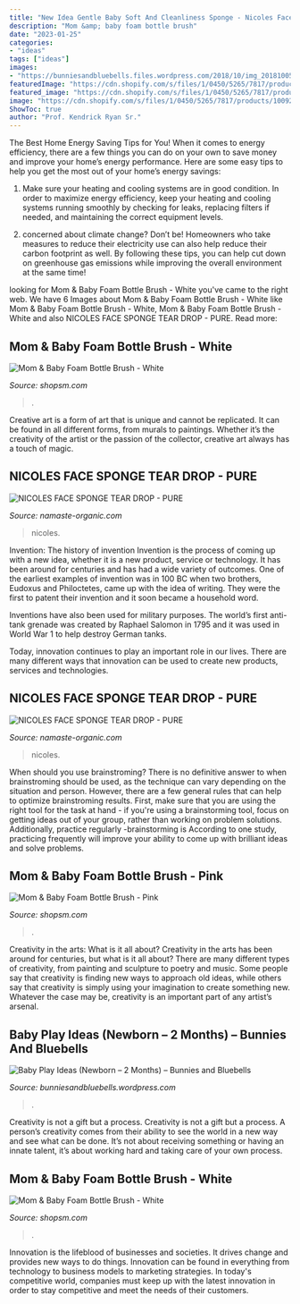 ```yaml
---
title: "New Idea Gentle Baby Soft And Cleanliness Sponge - Nicoles Face Sponge Tear Drop"
description: "Mom &amp; baby foam bottle brush"
date: "2023-01-25"
categories:
- "ideas"
tags: ["ideas"]
images:
- "https://bunniesandbluebells.files.wordpress.com/2018/10/img_20181005_134401.jpg?w=768"
featuredImage: "https://cdn.shopify.com/s/files/1/0450/5265/7817/products/10092862_1_F3F3F3BG_800x.jpg?v=1661075792"
featured_image: "https://cdn.shopify.com/s/files/1/0450/5265/7817/products/10092862_1_F3F3F3BGcopy3_800x.jpg?v=1661075792"
image: "https://cdn.shopify.com/s/files/1/0450/5265/7817/products/10092862_1_F3F3F3BG_800x.jpg?v=1661075792"
ShowToc: true
author: "Prof. Kendrick Ryan Sr."
---
```



The Best Home Energy Saving Tips for You!
When it comes to energy efficiency, there are a few things you can do on your own to save money and improve your home’s energy performance. Here are some easy tips to help you get the most out of your home’s energy savings:
1. Make sure your heating and cooling systems are in good condition. In order to maximize energy efficiency, keep your heating and cooling systems running smoothly by checking for leaks, replacing filters if needed, and maintaining the correct equipment levels.

2. concerned about climate change? Don’t be! Homeowners who take measures to reduce their electricity use can also help reduce their carbon footprint as well. By following these tips, you can help cut down on greenhouse gas emissions while improving the overall environment at the same time!

	

		
looking for Mom &amp; Baby Foam Bottle Brush - White you've came to the right web. We have 6 Images about Mom &amp; Baby Foam Bottle Brush - White like Mom &amp; Baby Foam Bottle Brush - White, Mom &amp; Baby Foam Bottle Brush - White and also NICOLES FACE SPONGE TEAR DROP - PURE. Read more:
		
    
## Mom &amp; Baby Foam Bottle Brush - White

<img loading=lazy src="https://cdn.shopify.com/s/files/1/0450/5265/7817/products/10092862_1_F3F3F3BG_800x.jpg?v=1661075792" onerror="this.onerror=null;this.src='https://tse4.mm.bing.net/th?id=OIP.0yzfqHyMwPOprcybVnEVMQHaHa&amp;pid=15.1';" alt="Mom &amp; Baby Foam Bottle Brush - White">

_Source: shopsm.com_

>. 

	

Creative art is a form of art that is unique and cannot be replicated. It can be found in all different forms, from murals to paintings. Whether it’s the creativity of the artist or the passion of the collector, creative art always has a touch of magic.

    
## NICOLES FACE SPONGE TEAR DROP - PURE

<img loading=lazy src="https://sirclocdn.com/namaste-organic/products/_170208232407_2_full.jpg" onerror="this.onerror=null;this.src='https://tse3.mm.bing.net/th?id=OIP.6BYUnWBojHJSGod8yEyAgQHaJQ&amp;pid=15.1';" alt="NICOLES FACE SPONGE TEAR DROP - PURE">

_Source: namaste-organic.com_

>nicoles. 

	

Invention: The history of invention
Invention is the process of coming up with a new idea, whether it is a new product, service or technology. It has been around for centuries and has had a wide variety of outcomes. 
One of the earliest examples of invention was in 100 BC when two brothers, Eudoxus and Philoctetes, came up with the idea of writing. They were the first to patent their invention and it soon became a household word. 

Inventions have also been used for military purposes. The world’s first anti-tank grenade was created by Raphael Salomon in 1795 and it was used in World War 1 to help destroy German tanks. 

Today, innovation continues to play an important role in our lives. There are many different ways that innovation can be used to create new products, services and technologies.

    
## NICOLES FACE SPONGE TEAR DROP - PURE

<img loading=lazy src="https://sirclocdn.com/namaste-organic/products/_170208232407_2_zoom.jpg" onerror="this.onerror=null;this.src='https://tse1.mm.bing.net/th?id=OIP.xWcVQAdPP5YQ0wLCHTJkCgHaJQ&amp;pid=15.1';" alt="NICOLES FACE SPONGE TEAR DROP - PURE">

_Source: namaste-organic.com_

>nicoles. 

	

When should you use brainstroming?
There is no definitive answer to when brainstroming should be used, as the technique can vary depending on the situation and person. However, there are a few general rules that can help to optimize brainstroming results. First, make sure that you are using the right tool for the task at hand - if you're using a brainstorming tool, focus on getting ideas out of your group, rather than working on problem solutions. Additionally, practice regularly -brainstorming is According to one study, practicing frequently will improve your ability to come up with brilliant ideas and solve problems.

    
## Mom &amp; Baby Foam Bottle Brush - Pink

<img loading=lazy src="https://cdn.shopify.com/s/files/1/0450/5265/7817/products/10092864_2_F3F3F3BG_800x.jpg?v=1661075922" onerror="this.onerror=null;this.src='https://tse1.mm.bing.net/th?id=OIP.WT2hMgpBKNX1Rm91k1J7NQHaHa&amp;pid=15.1';" alt="Mom &amp; Baby Foam Bottle Brush - Pink">

_Source: shopsm.com_

>. 

	

Creativity in the arts: What is it all about?
Creativity in the arts has been around for centuries, but what is it all about? There are many different types of creativity, from painting and sculpture to poetry and music. Some people say that creativity is finding new ways to approach old ideas, while others say that creativity is simply using your imagination to create something new. Whatever the case may be, creativity is an important part of any artist’s arsenal.

    
## Baby Play Ideas (Newborn – 2 Months) – Bunnies And Bluebells

<img loading=lazy src="https://bunniesandbluebells.files.wordpress.com/2018/10/img_20181005_134401.jpg?w=768" onerror="this.onerror=null;this.src='https://tse4.mm.bing.net/th?id=OIP.nAUv8d6YQ1ztTW2IDc9GXgHaFj&amp;pid=15.1';" alt="Baby Play Ideas (Newborn – 2 Months) – Bunnies and Bluebells">

_Source: bunniesandbluebells.wordpress.com_

>. 

	

Creativity is not a gift but a process.
Creativity is not a gift but a process. A person’s creativity comes from their ability to see the world in a new way and see what can be done. It’s not about receiving something or having an innate talent, it’s about working hard and taking care of your own process.

    
## Mom &amp; Baby Foam Bottle Brush - White

<img loading=lazy src="https://cdn.shopify.com/s/files/1/0450/5265/7817/products/10092862_1_F3F3F3BGcopy3_800x.jpg?v=1661075792" onerror="this.onerror=null;this.src='https://tse2.mm.bing.net/th?id=OIP.gTytz_24j6JsfvaddzY32QHaHa&amp;pid=15.1';" alt="Mom &amp; Baby Foam Bottle Brush - White">

_Source: shopsm.com_

>. 

	

Innovation is the lifeblood of businesses and societies. It drives change and provides new ways to do things. Innovation can be found in everything from technology to business models to marketing strategies. In today's competitive world, companies must keep up with the latest innovation in order to stay competitive and meet the needs of their customers.

